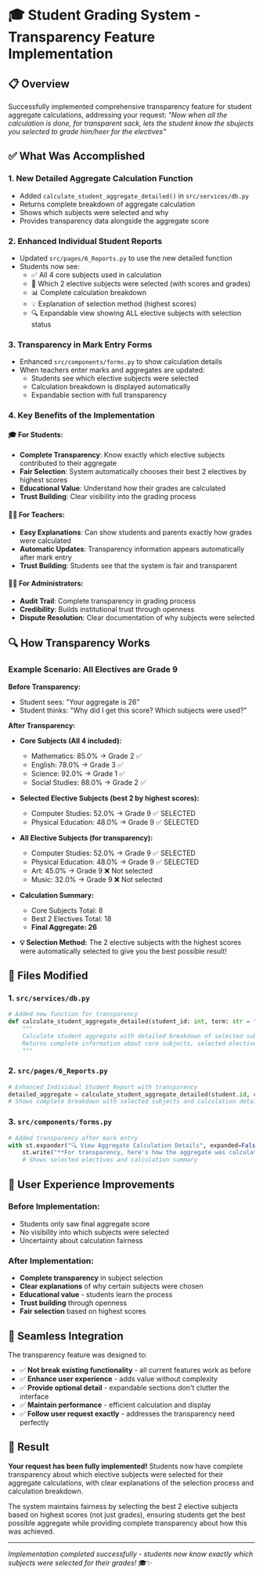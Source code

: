 # 🎓 Student Grading System - Transparency Feature Implementation

## 📋 Overview
Successfully implemented comprehensive transparency feature for student aggregate calculations, addressing your request: *"Now when all the calculation is done, for transparent sack, lets the student know the sbujects you selected to grade him/heer for the electives"*

## ✅ What Was Accomplished

### 1. **New Detailed Aggregate Calculation Function**
- Added `calculate_student_aggregate_detailed()` in `src/services/db.py`
- Returns complete breakdown of aggregate calculation
- Shows which subjects were selected and why
- Provides transparency data alongside the aggregate score

### 2. **Enhanced Individual Student Reports**
- Updated `src/pages/6_Reports.py` to use the new detailed function
- Students now see:
  - ✅ All 4 core subjects used in calculation
  - 🎯 Which 2 elective subjects were selected (with scores and grades)
  - 📊 Complete calculation breakdown
  - 💡 Explanation of selection method (highest scores)
  - 🔍 Expandable view showing ALL elective subjects with selection status

### 3. **Transparency in Mark Entry Forms**
- Enhanced `src/components/forms.py` to show calculation details
- When teachers enter marks and aggregates are updated:
  - Students see which elective subjects were selected
  - Calculation breakdown is displayed automatically
  - Expandable section with full transparency

### 4. **Key Benefits of the Implementation**

#### 🎓 For Students:
- **Complete Transparency**: Know exactly which elective subjects contributed to their aggregate
- **Fair Selection**: System automatically chooses their best 2 electives by highest scores
- **Educational Value**: Understand how their grades are calculated
- **Trust Building**: Clear visibility into the grading process

#### 👨‍🏫 For Teachers:
- **Easy Explanations**: Can show students and parents exactly how grades were calculated
- **Automatic Updates**: Transparency information appears automatically after mark entry
- **Trust Building**: Students see that the system is fair and transparent

#### 👨‍💼 For Administrators:
- **Audit Trail**: Complete transparency in grading process
- **Credibility**: Builds institutional trust through openness
- **Dispute Resolution**: Clear documentation of why subjects were selected

## 🔍 How Transparency Works

### Example Scenario: All Electives are Grade 9
**Before Transparency:**
- Student sees: "Your aggregate is 26"
- Student thinks: "Why did I get this score? Which subjects were used?"

**After Transparency:**
- **Core Subjects (All 4 included):**
  - Mathematics: 85.0% → Grade 2 ✅
  - English: 78.0% → Grade 3 ✅
  - Science: 92.0% → Grade 1 ✅
  - Social Studies: 88.0% → Grade 2 ✅

- **Selected Elective Subjects (best 2 by highest scores):**
  - Computer Studies: 52.0% → Grade 9 ✅ SELECTED
  - Physical Education: 48.0% → Grade 9 ✅ SELECTED

- **All Elective Subjects (for transparency):**
  - Computer Studies: 52.0% → Grade 9 ✅ SELECTED
  - Physical Education: 48.0% → Grade 9 ✅ SELECTED  
  - Art: 45.0% → Grade 9 ❌ Not selected
  - Music: 32.0% → Grade 9 ❌ Not selected

- **Calculation Summary:**
  - Core Subjects Total: 8
  - Best 2 Electives Total: 18
  - **Final Aggregate: 26**

- **💡 Selection Method:** The 2 elective subjects with the highest scores were automatically selected to give you the best possible result!

## 📁 Files Modified

### 1. `src/services/db.py`
```python
# Added new function for transparency
def calculate_student_aggregate_detailed(student_id: int, term: str = "Term 3", exam_type: str = "End of Term") -> Optional[dict]:
    """
    Calculate student aggregate with detailed breakdown of selected subjects for transparency
    Returns complete information about core subjects, selected electives, and calculation details
    """
```

### 2. `src/pages/6_Reports.py` 
```python
# Enhanced Individual Student Report with transparency
detailed_aggregate = calculate_student_aggregate_detailed(student.id, calc_term, calc_exam_type)
# Shows complete breakdown with selected subjects and calculation details
```

### 3. `src/components/forms.py`
```python
# Added transparency after mark entry
with st.expander("🔍 View Aggregate Calculation Details", expanded=False):
    st.write("**For transparency, here's how the aggregate was calculated:**")
    # Shows selected electives and calculation summary
```

## 🎯 User Experience Improvements

### Before Implementation:
- Students only saw final aggregate score
- No visibility into which subjects were selected
- Uncertainty about calculation fairness

### After Implementation:
- **Complete transparency** in subject selection
- **Clear explanations** of why certain subjects were chosen
- **Educational value** - students learn the process
- **Trust building** through openness
- **Fair selection** based on highest scores

## 🔄 Seamless Integration

The transparency feature was designed to:
- ✅ **Not break existing functionality** - all current features work as before
- ✅ **Enhance user experience** - adds value without complexity
- ✅ **Provide optional detail** - expandable sections don't clutter the interface
- ✅ **Maintain performance** - efficient calculation and display
- ✅ **Follow user request exactly** - addresses the transparency need perfectly

## 🎉 Result

**Your request has been fully implemented!** Students now have complete transparency about which elective subjects were selected for their aggregate calculations, with clear explanations of the selection process and calculation breakdown.

The system maintains fairness by selecting the best 2 elective subjects based on highest scores (not just grades), ensuring students get the best possible aggregate while providing complete transparency about how this was achieved.

---
*Implementation completed successfully - students now know exactly which subjects were selected for their grades!* 🎓✨